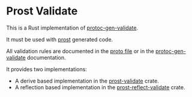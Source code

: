 # Prost Validate

This is a Rust implementation of [protoc-gen-validate](https://github.com/bufbuild/protoc-gen-validate).

It must be used with [prost](https://github.com/tokio-rs/prost) generated code.

All validation rules are documented in the [proto file](../prost-validate-types/proto/validate/validate.proto)
or in the [protoc-gen-validate](https://github.com/bufbuild/protoc-gen-validate/blob/v1.1.0/README.md#constraint-rules) documentation.

It provides two implementations:
- A derive based implementation in the [prost-validate](prost-validate/README.md) crate.
- A reflection based implementation in the [prost-reflect-validate](prost-reflect-validate/README.md) crate.

